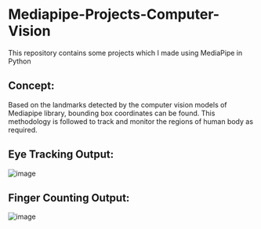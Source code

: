 # Mediapipe-Projects-Computer-Vision
This repository contains some projects which I made using MediaPipe in Python

## Concept:
Based on the landmarks detected by the computer vision models of Mediapipe library, bounding box coordinates can be found. This methodology is followed to track and monitor the regions of human body as required.

## Eye Tracking Output:
![image](https://user-images.githubusercontent.com/106440078/212834643-a9b7dd5c-de7e-4e4b-a797-16d4450daf85.png)

## Finger Counting Output:
![image](https://user-images.githubusercontent.com/106440078/212837876-d9fcd980-0295-498b-91f4-0316e9c14a75.png)
